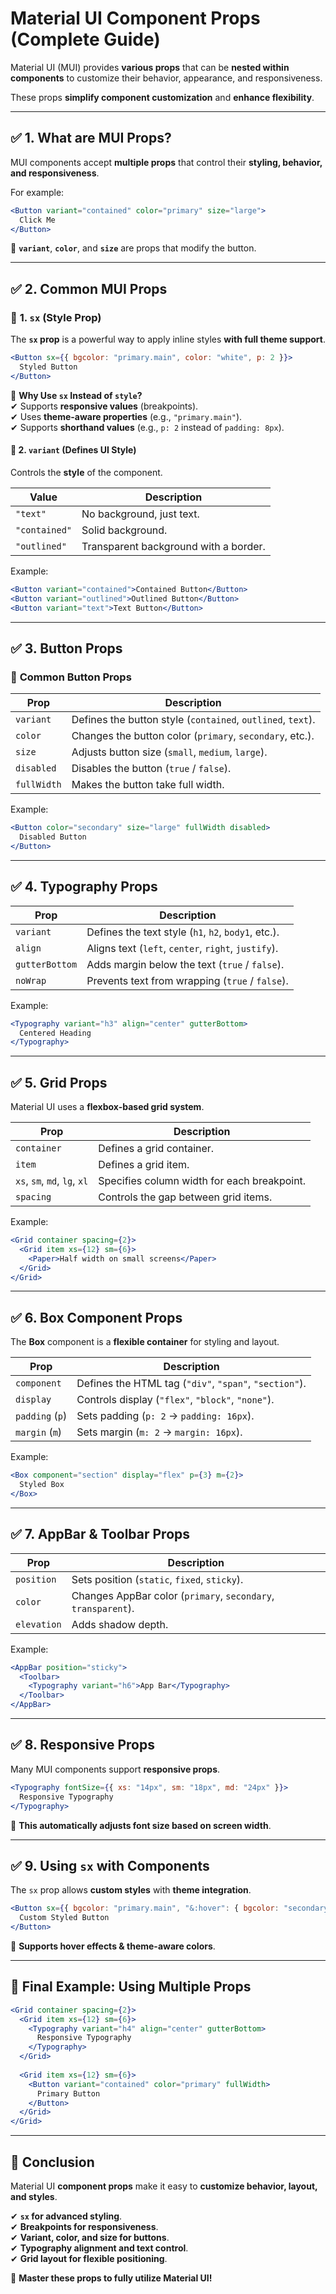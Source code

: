 # Material UI Component Props (Complete Guide)

Material UI (MUI) provides **various props** that can be **nested within components** to customize their behavior, appearance, and responsiveness.

These props **simplify component customization** and **enhance flexibility**.

---

## ✅ 1. What are MUI Props?

MUI components accept **multiple props** that control their **styling, behavior, and responsiveness**.

For example:
```jsx
<Button variant="contained" color="primary" size="large">
  Click Me
</Button>
```
🔹 **`variant`**, **`color`**, and **`size`** are props that modify the button.

---

## ✅ 2. Common MUI Props

### 🔹 **1. `sx` (Style Prop)**
The **`sx` prop** is a powerful way to apply inline styles **with full theme support**.

```jsx
<Button sx={{ bgcolor: "primary.main", color: "white", p: 2 }}>
  Styled Button
</Button>
```

🔸 **Why Use `sx` Instead of `style`?**  
✔ Supports **responsive values** (breakpoints).  
✔ Uses **theme-aware properties** (e.g., `"primary.main"`).  
✔ Supports **shorthand values** (e.g., `p: 2` instead of `padding: 8px`).  

#### 🔹 **2. `variant` (Defines UI Style)**
Controls the **style** of the component.

| Value        | Description |
|-------------|------------|
| `"text"`     | No background, just text. |
| `"contained"` | Solid background. |
| `"outlined"`  | Transparent background with a border. |

Example:
```jsx
<Button variant="contained">Contained Button</Button>
<Button variant="outlined">Outlined Button</Button>
<Button variant="text">Text Button</Button>
```

---

## ✅ 3. Button Props

### 🔹 **Common Button Props**
| Prop       | Description |
|------------|------------|
| `variant`  | Defines the button style (`contained`, `outlined`, `text`). |
| `color`    | Changes the button color (`primary`, `secondary`, etc.). |
| `size`     | Adjusts button size (`small`, `medium`, `large`). |
| `disabled` | Disables the button (`true` / `false`). |
| `fullWidth` | Makes the button take full width. |

Example:
```jsx
<Button color="secondary" size="large" fullWidth disabled>
  Disabled Button
</Button>
```

---

## ✅ 4. Typography Props

| Prop        | Description |
|-------------|------------|
| `variant`   | Defines the text style (`h1`, `h2`, `body1`, etc.). |
| `align`     | Aligns text (`left`, `center`, `right`, `justify`). |
| `gutterBottom` | Adds margin below the text (`true` / `false`). |
| `noWrap`    | Prevents text from wrapping (`true` / `false`). |

Example:
```jsx
<Typography variant="h3" align="center" gutterBottom>
  Centered Heading
</Typography>
```

---

## ✅ 5. Grid Props

Material UI uses a **flexbox-based grid system**.

| Prop      | Description |
|-----------|------------|
| `container` | Defines a grid container. |
| `item`     | Defines a grid item. |
| `xs`, `sm`, `md`, `lg`, `xl` | Specifies column width for each breakpoint. |
| `spacing`  | Controls the gap between grid items. |

Example:
```jsx
<Grid container spacing={2}>
  <Grid item xs={12} sm={6}>
    <Paper>Half width on small screens</Paper>
  </Grid>
</Grid>
```

---

## ✅ 6. Box Component Props

The **Box** component is a **flexible container** for styling and layout.

| Prop        | Description |
|-------------|------------|
| `component` | Defines the HTML tag (`"div"`, `"span"`, `"section"`). |
| `display`   | Controls display (`"flex"`, `"block"`, `"none"`). |
| `padding` (`p`) | Sets padding (`p: 2` → `padding: 16px`). |
| `margin` (`m`) | Sets margin (`m: 2` → `margin: 16px`). |

Example:
```jsx
<Box component="section" display="flex" p={3} m={2}>
  Styled Box
</Box>
```

---

## ✅ 7. AppBar & Toolbar Props

| Prop        | Description |
|-------------|------------|
| `position`  | Sets position (`static`, `fixed`, `sticky`). |
| `color`     | Changes AppBar color (`primary`, `secondary`, `transparent`). |
| `elevation` | Adds shadow depth. |

Example:
```jsx
<AppBar position="sticky">
  <Toolbar>
    <Typography variant="h6">App Bar</Typography>
  </Toolbar>
</AppBar>
```

---

## ✅ 8. Responsive Props

Many MUI components support **responsive props**.

```jsx
<Typography fontSize={{ xs: "14px", sm: "18px", md: "24px" }}>
  Responsive Typography
</Typography>
```

🔹 **This automatically adjusts font size based on screen width**.

---

## ✅ 9. Using `sx` with Components

The `sx` prop allows **custom styles** with **theme integration**.

```jsx
<Button sx={{ bgcolor: "primary.main", "&:hover": { bgcolor: "secondary.main" } }}>
  Custom Styled Button
</Button>
```

🔹 **Supports hover effects & theme-aware colors**.

---

## 🎯 Final Example: Using Multiple Props

```jsx
<Grid container spacing={2}>
  <Grid item xs={12} sm={6}>
    <Typography variant="h4" align="center" gutterBottom>
      Responsive Typography
    </Typography>
  </Grid>
  
  <Grid item xs={12} sm={6}>
    <Button variant="contained" color="primary" fullWidth>
      Primary Button
    </Button>
  </Grid>
</Grid>
```

---

## 🎉 Conclusion

Material UI **component props** make it easy to **customize behavior, layout, and styles**.

✔ **`sx` for advanced styling**.  
✔ **Breakpoints for responsiveness**.  
✔ **Variant, color, and size for buttons**.  
✔ **Typography alignment and text control**.  
✔ **Grid layout for flexible positioning**.  

🚀 **Master these props to fully utilize Material UI!**

